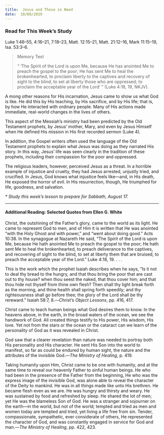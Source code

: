 ```yaml
---
title:  Jesus and Those in Need
date:  10/08/2019
---
```


### Read for This Week’s Study
Luke 1:46–55, 4:16–21, 7:18–23, Matt. 12:15–21, Matt. 21:12–16, Mark 11:15–19, Isa. 53:3–6.

> <p>Memory Text</p>
> “ ‘The Spirit of the Lord is upon Me, because He has anointed Me to preach the gospel to the poor; He has sent Me to heal the brokenhearted, to proclaim liberty to the captives and recovery of sight to the blind, to set at liberty those who are oppressed; to proclaim the acceptable year of the Lord’ ” (Luke 4:18, 19, NKJV).

A mong other reasons for His incarnation, Jesus came to show us what God is like. He did this by His teaching, by His sacrifice, and by His life; that is, by how He interacted with ordinary people. Many of His actions made immediate, real-world changes in the lives of others.

This aspect of the Messiah’s ministry had been predicted by the Old Testament prophets, by Jesus’ mother, Mary, and even by Jesus Himself when He defined His mission in His first recorded sermon (Luke 4).

In addition, the Gospel writers often used the language of the Old Testament prophets to explain what Jesus was doing as they narrated His story. In this way, Jesus’ life was seen clearly in the tradition of these prophets, including their compassion for the poor and oppressed.

The religious leaders, however, perceived Jesus as a threat. In a horrible example of injustice and cruelty, they had Jesus arrested, unjustly tried, and crucified. In Jesus, God knows what injustice feels like—and, in His death, He exposed the horror of evil. In His resurrection, though, He triumphed for life, goodness, and salvation.

_* Study this week’s lesson to prepare for Sabbath, August 17._

---

#### Additional Reading: Selected Quotes from Ellen G. White

Christ, the outshining of the Father’s glory, came to the world as its light. He came to represent God to men, and of Him it is written that He was anointed “with the Holy Ghost and with power,” and “went about doing good.” Acts 10:38. In the synagogue at Nazareth He said, “The Spirit of the Lord is upon Me, because He hath anointed Me to preach the gospel to the poor; He hath sent Me to heal the brokenhearted, to preach deliverance to the captives, and recovering of sight to the blind, to set at liberty them that are bruised, to preach the acceptable year of the Lord.” Luke 4:18, 19. . . .

This is the work which the prophet Isaiah describes when he says, “Is it not to deal thy bread to the hungry, and that thou bring the poor that are cast out to thy house? when thou seest the naked, that thou cover him; and that thou hide not thyself from thine own flesh? Then shall thy light break forth as the morning, and thine health shall spring forth speedily; and thy righteousness shall go before thee; the glory of the Lord shall be thy rereward.” Isaiah 58:7, 8.—_Christ’s Object Lessons_, pp. 416, 417. 

Christ came to teach human beings what God desires them to know. In the heavens above, in the earth, in the broad waters of the ocean, we see the handiwork of God. All created things testify to His power, His wisdom, His love. Yet not from the stars or the ocean or the cataract can we learn of the personality of God as it was revealed in Christ.  

God saw that a clearer revelation than nature was needed to portray both His personality and His character. He sent His Son into the world to manifest, so far as could be endured by human sight, the nature and the attributes of the invisible God.—_The Ministry of Healing_, p. 419.

Taking humanity upon Him, Christ came to be one with humanity, and at the same time to reveal our heavenly Father to sinful human beings. He who had been in the presence of the Father from the beginning, He who was the express image of the invisible God, was alone able to reveal the character of the Deity to mankind. He was in all things made like unto His brethren. He became flesh even as we are. He was hungry and thirsty and weary. He was sustained by food and refreshed by sleep. He shared the lot of men; yet He was the blameless Son of God. He was a stranger and sojourner on the earth—in the world, but not of the world; tempted and tried as men and women today are tempted and tried, yet living a life free from sin. Tender, compassionate, sympathetic, ever considerate of others, He represented the character of God, and was constantly engaged in service for God and man.—_The Ministry of Healing_, pp. 422, 423. 